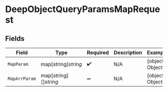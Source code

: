 # DeepObjectQueryParamsMapRequest


## Fields

| Field                 | Type                  | Required              | Description           | Example               |
| --------------------- | --------------------- | --------------------- | --------------------- | --------------------- |
| `MapParam`            | map[string]*string*   | :heavy_check_mark:    | N/A                   | [object Object]       |
| `MapArrParam`         | map[string][]*string* | :heavy_minus_sign:    | N/A                   | [object Object]       |